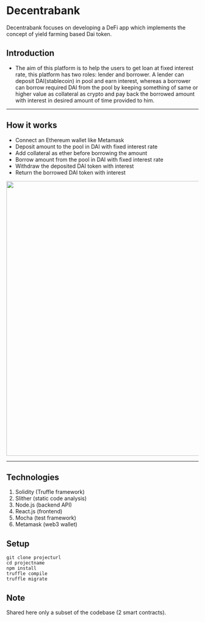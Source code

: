 # Decentrabank

Decentrabank focuses on developing a DeFi app which implements the concept of yield farming based Dai token.

## Introduction

- The aim of this platform is to help the users to get loan at fixed interest rate, this platform has two roles: lender and borrower. A lender can deposit DAI(stablecoin) in pool and earn interest, whereas a borrower can borrow required DAI from the pool by keeping something of same or higher value as collateral as crypto and pay back the borrowed amount with interest in desired amount of time provided to him.

---

## How it works

- Connect an Ethereum wallet like Metamask
- Deposit amount to the pool in DAI with fixed interest rate
- Add collateral as ether before borrowing the amount
- Borrow amount from the pool in DAI with fixed interest rate
- Withdraw the deposited DAI token with interest
- Return the borrowed DAI token with interest

<p align="center">
  <img src="https://raw.githubusercontent.com/itssunny322/TestRepo/main/Decentrabank.png" | width=720>
</p>

---

## Technologies
1. Solidity (Truffle framework)
2. Slither (static code analysis)
3. Node.js (backend API)
4. React.js (frontend)
5. Mocha (test framework)
6. Metamask (web3 wallet)

## Setup
```
git clone projecturl
cd projectname
npm install
truffle compile
truffle migrate
```

## Note
Shared here only a subset of the codebase (2 smart contracts).
